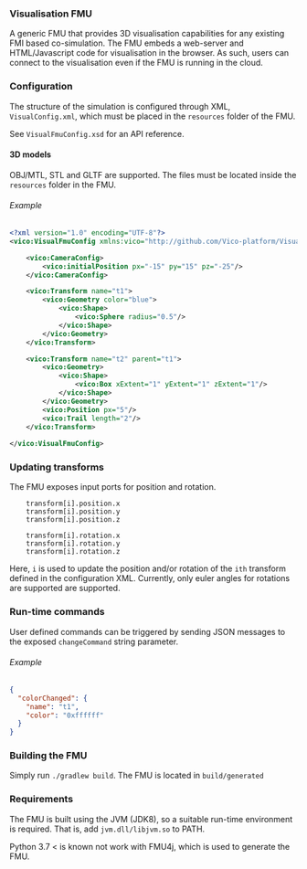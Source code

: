 ### Visualisation FMU

A generic FMU that provides 3D visualisation capabilities for any existing FMI based co-simulation.
The FMU embeds a web-server and HTML/Javascript code for visualisation in the browser. 
As such, users can connect to the visualisation even if the FMU is running in the cloud.

### Configuration

The structure of the simulation is configured through XML, `VisualConfig.xml`, 
which must be placed in the `resources` folder of the FMU.

See `VisualFmuConfig.xsd` for an API reference.

#### 3D models
OBJ/MTL, STL and GLTF are supported. The files must be located inside the `resources` folder in the FMU.

###### Example
```xml
<?xml version="1.0" encoding="UTF-8"?>
<vico:VisualFmuConfig xmlns:vico="http://github.com/Vico-platform/VisualisationFmu/VisualFmuConfig">

    <vico:CameraConfig>
        <vico:initialPosition px="-15" py="15" pz="-25"/>
    </vico:CameraConfig>

    <vico:Transform name="t1">
        <vico:Geometry color="blue">
            <vico:Shape>
                <vico:Sphere radius="0.5"/>
            </vico:Shape>
        </vico:Geometry>
    </vico:Transform>

    <vico:Transform name="t2" parent="t1">
        <vico:Geometry>
            <vico:Shape>
                <vico:Box xExtent="1" yExtent="1" zExtent="1"/>
            </vico:Shape>
        </vico:Geometry>
        <vico:Position px="5"/>
        <vico:Trail length="2"/>
    </vico:Transform>
    
</vico:VisualFmuConfig>
```

### Updating transforms
 
The FMU exposes input ports for position and rotation.

```
    transform[i].position.x
    transform[i].position.y
    transform[i].position.z
    
    transform[i].rotation.x
    transform[i].rotation.y
    transform[i].rotation.z
```

Here, `i` is used to update the position and/or rotation of the `ith` transform defined in the configuration XML.
Currently, only euler angles for rotations are supported are supported.

### Run-time commands

User defined commands can be triggered by sending JSON messages to the exposed `changeCommand` string parameter.

###### Example
```json
{
  "colorChanged": {
    "name": "t1",
    "color": "0xffffff"
  }
}
```

### Building the FMU

Simply run `./gradlew build`. The FMU is located in `build/generated`

### Requirements

The FMU is built using the JVM (JDK8), so a suitable run-time environment is required. That is, add `jvm.dll/libjvm.so` to PATH.

Python 3.7 < is known not work with FMU4j, which is used to generate the FMU.

